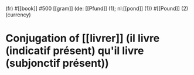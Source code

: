 (fr) 
#[[book]]
#500 [[gram]] (de: [[Pfund]] (1); nl:[[pond]] (1))
#[[Pound]] (2) (currency)
# Conjugation of [[livrer]] (il livre (indicatif présent) qu'il livre (subjonctif présent))